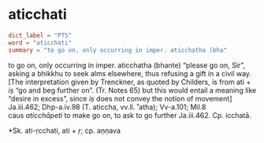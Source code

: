 # aticchati

``` toml
dict_label = "PTS"
word = "aticchati"
summary = "to go on, only occurring in imper. aticchatha (bha"
```

to go on, only occurring in imper. aticchatha (bhante) “please go on, Sir”, asking a bhikkhu to seek alms elsewhere, thus refusing a gift in a civil way. [The interpretation given by Trenckner, as quoted by Childers, is from ati \+ *iṣ* “go and beg further on”. (Tr. Notes 65) but this would entail a meaning like “desire in excess”, since *iṣ* does not convey the notion of movement] Ja.iii.462; Dhp\-a.iv.98 (T. aticcha, vv.ll. ˚atha); Vv\-a.101; Mil.8  
caus *aticchāpeti* to make go on, to ask to go further Ja.iii.462. Cp. icchatā.

\*Sk. ati\-ṛcchati, ati \+ *ṛ*; cp. aṇṇava

